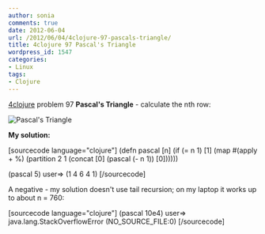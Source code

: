 ```yaml
---
author: sonia
comments: true
date: 2012-06-04
url: /2012/06/04/4clojure-97-pascals-triangle/
title: 4clojure 97 Pascal's Triangle
wordpress_id: 1547
categories:
- Linux
tags:
- Clojure
---
```


[4clojure](http://www.4clojure.com/) problem 97 **Pascal's Triangle** - calculate the nth row:

![Pascal's Triangle](http://upload.wikimedia.org/wikipedia/commons/thumb/f/f6/Pascal%27s_triangle_5.svg/250px-Pascal%27s_triangle_5.svg.png)

**My solution:**

[sourcecode language="clojure"]
(defn pascal [n]
  (if (= n 1)
    [1]
    (map #(apply + %)
      (partition 2 1
        (concat [0] (pascal (- n 1)) [0])))))

(pascal 5)
user=> (1 4 6 4 1)
[/sourcecode]

A negative - my solution doesn't use tail recursion; on my laptop it works up to about n = 760:

[sourcecode language="clojure"]
(pascal 10e4)
user=> java.lang.StackOverflowError (NO_SOURCE_FILE:0) 
[/sourcecode]
